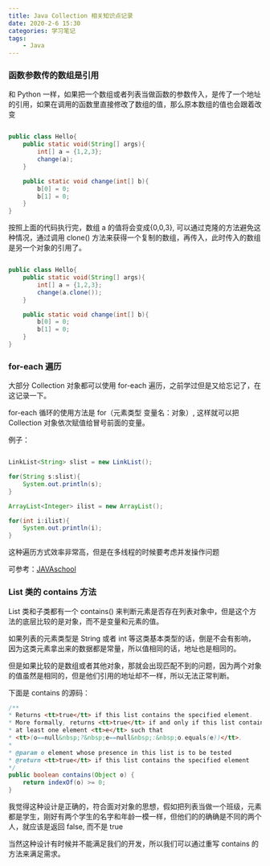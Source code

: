 ```yaml
---
title: Java Collection 相关知识点记录
date: 2020-2-6 15:30
categories: 学习笔记
tags:
    - Java
---
```


### 函数参数传的数组是引用

和 Python 一样，如果把一个数组或者列表当做函数的参数传入，是传了一个地址的引用，如果在调用的函数里直接修改了数组的值，那么原本数组的值也会跟着改变

```Java

public class Hello{
    public static void(String[] args){
        int[] a = {1,2,3};
        change(a);
    }

    public static void change(int[] b){
        b[0] = 0;
        b[1] = 0;
    }
}

```

按照上面的代码执行完，数组 a 的值将会变成{0,0,3}, 可以通过克隆的方法避免这种情况，通过调用 clone() 方法来获得一个复制的数组，再传入，此时传入的数组是另一个对象的引用了。

```Java

public class Hello{
    public static void(String[] args){
        int[] a = {1,2,3};
        change(a.clone());
    }

    public static void change(int[] b){
        b[0] = 0;
        b[1] = 0;
    }
}

```

### for-each 遍历

大部分 Collection 对象都可以使用 for-each 遍历，之前学过但是又给忘记了，在这记录一下。

for-each 循环的使用方法是 for（元素类型 变量名：对象）, 这样就可以把 Collection 对象依次赋值给冒号前面的变量。

例子：

```Java

LinkList<String> slist = new LinkList();

for(String s:slist){
    System.out.println(s);
}

ArrayList<Integer> ilist = new ArrayList();

for(int i:ilist){
    System.out.println(i);
}

```

这种遍历方式效率非常高，但是在多线程的时候要考虑并发操作问题

可参考：[JAVAschool](http://www.51gjie.com/java/639.html)

### List 类的 contains 方法

List 类和子类都有一个 contains() 来判断元素是否存在列表对象中，但是这个方法的底层比较的是对象，而不是变量和元素的值。

如果列表的元素类型是 String 或者 int 等这类基本类型的话，倒是不会有影响，因为这类元素拿出来的数据都是常量，所以值相同的话，地址也是相同的。

但是如果比较的是数组或者其他对象，那就会出现匹配不到的问题，因为两个对象的值虽然是相同的，但是他们引用的地址却不一样，所以无法正常判断。

下面是 contains 的源码：

```Java
/**
* Returns <tt>true</tt> if this list contains the specified element.
* More formally, returns <tt>true</tt> if and only if this list contains
* at least one element <tt>e</tt> such that
* <tt>(o==null&nbsp;?&nbsp;e==null&nbsp;:&nbsp;o.equals(e))</tt>.
*
* @param o element whose presence in this list is to be tested
* @return <tt>true</tt> if this list contains the specified element
*/
public boolean contains(Object o) {
    return indexOf(o) >= 0;
}
```

我觉得这种设计是正确的，符合面对对象的思想，假如把列表当做一个班级，元素都是学生，刚好有两个学生的名字和年龄一模一样，但他们的的确确是不同的两个人，就应该是返回 false, 而不是 true

当然这种设计有时候并不能满足我们的开发，所以我们可以通过重写 contains 的方法来满足需求。
